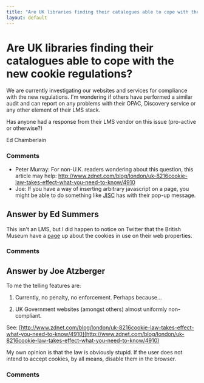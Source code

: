 ```yaml
---
title: "Are UK libraries finding their catalogues able to cope with the new cookie regulations?"
layout: default
---
```

Are UK libraries finding their catalogues able to cope with the new cookie regulations?
=====================
We are currently investigating our websites and services for compliance
with the new regulations. I'm wondering if others have performed a
similar audit and can report on any problems with their OPAC, Discovery
service or any other element of their LMS stack.

Has anyone had a response from their LMS vendor on this issue
(pro-active or otherwise?)

Ed Chamberlain

### Comments ###
* Peter Murray: For non-U.K. readers wondering about this question, this article may
help:
http://www.zdnet.com/blog/london/uk-8216cookie-law-takes-effect-what-you-need-to-know/4910
* Joe: If you have a way of inserting arbitrary javascript on a page, you might
be able to do something like [JISC](http://www.jisc.ac.uk/) has with
their pop-up message.


Answer by Ed Summers
----------------
This isn't an LMS, but I did happen to notice on Twitter that the
British Museum have a
[page](http://www.britishmuseum.org/about_this_site/terms_of_use/cookies.aspx)
up about the cookies in use on their web properties.

### Comments ###

Answer by Joe Atzberger
----------------
To me the telling features are:

1.  Currently, no penalty, no enforcement. Perhaps because...

2.  UK Government websites (amongst others) almost uniformly
    non-compliant.

See:
[http://www.zdnet.com/blog/london/uk-8216cookie-law-takes-effect-what-you-need-to-know/4910](http://www.zdnet.com/blog/london/uk-8216cookie-law-takes-effect-what-you-need-to-know/4910)

My own opinion is that the law is obviously stupid. If the user does not
intend to accept cookies, by all means, disable them in the browser.

### Comments ###

